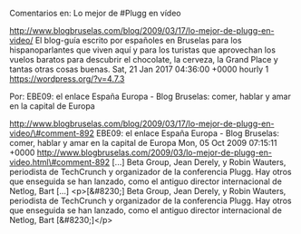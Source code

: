 Comentarios en: Lo mejor de \#Plugg en vídeo

http://www.blogbruselas.com/blog/2009/03/17/lo-mejor-de-plugg-en-video/
El blog-guía escrito por españoles en Bruselas para los hispanoparlantes
que viven aquí y para los turistas que aprovechan los vuelos baratos
para descubrir el chocolate, la cerveza, la Grand Place y tantas otras
cosas buenas. Sat, 21 Jan 2017 04:36:00 +0000 hourly 1
https://wordpress.org/?v=4.7.3

Por: EBE09: el enlace España Europa - Blog Bruselas: comer, hablar y
amar en la capital de Europa

http://www.blogbruselas.com/blog/2009/03/17/lo-mejor-de-plugg-en-video/\#comment-892
EBE09: el enlace España Europa - Blog Bruselas: comer, hablar y amar en
la capital de Europa Mon, 05 Oct 2009 07:15:11 +0000
http://www.blogbruselas.com/2009/03/lo-mejor-de-plugg-en-video.html\#comment-892
\[\...\] Beta Group, Jean Derely, y Robin Wauters, periodista de
TechCrunch y organizador de la conferencia Plugg. Hay otros que
enseguida se han lanzado, como el antiguo director internacional de
Netlog, Bart \[\...\] \<p\>\[&\#8230;\] Beta Group, Jean Derely, y Robin
Wauters, periodista de TechCrunch y organizador de la conferencia Plugg.
Hay otros que enseguida se han lanzado, como el antiguo director
internacional de Netlog, Bart \[&\#8230;\]\</p\>
